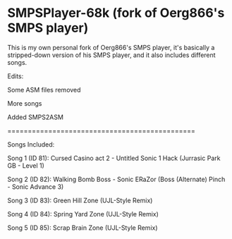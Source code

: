 # SMPSPlayer-68k (fork of Oerg866's SMPS player)
This is my own personal fork of Oerg866's SMPS player, it's basically a stripped-down version of his SMPS player, and it also includes different songs.

Edits:

Some ASM files removed

More songs

Added SMPS2ASM

==============================================

Songs Included:

Song 1 (ID 81): Cursed Casino act 2 - Untitled Sonic 1 Hack (Jurrasic Park GB - Level 1)

Song 2 (ID 82): Walking Bomb Boss - Sonic ERaZor (Boss (Alternate) Pinch - Sonic Advance 3)

Song 3 (ID 83): Green Hill Zone (UJL-Style Remix)

Song 4 (ID 84): Spring Yard Zone (UJL-Style Remix)

Song 5 (ID 85): Scrap Brain Zone (UJL-Style Remix)

